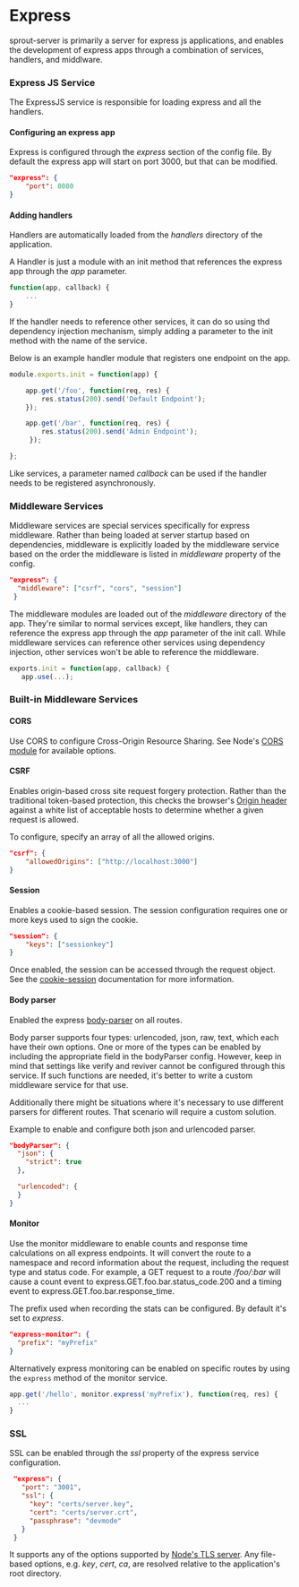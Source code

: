 # Express

sprout-server is primarily a server for express js applications, and enables the development of express apps through a combination of services, handlers, and middlware.

### Express JS Service
The ExpressJS service is responsible for loading express and all the handlers.

#### Configuring an express app
Express is configured through the *express* section of the config file.
By default the express app will start on port 3000, but that can be modified.

```json
"express": {
    "port": 8080
}
```

#### Adding handlers
Handlers are automatically loaded from the *handlers* directory of the application.

A Handler is just a module with an init method that references the express app through the *app* parameter.
```js
function(app, callback) {
    ...
}
```

If the handler needs to reference other services, it can do so using thd dependency injection mechanism,
simply adding a parameter to the init method with the name of the service.

Below is an example handler module that registers one endpoint on the app.

 ```js
 module.exports.init = function(app) {

     app.get('/foo', function(req, res) {
         res.status(200).send('Default Endpoint');
     });

     app.get('/bar', function(req, res) {
         res.status(200).send('Admin Endpoint');
      });

 };

 ```

Like services, a parameter named *callback* can be used if the handler needs to be registered asynchronously.

### Middleware Services

Middleware services are special services specifically for express middleware.
Rather than being loaded at server startup based on dependencies,
middleware is explicitly loaded by the middleware service based on the order the middleware is listed in *middleware* property of the config.

```json
"express": {
  "middleware": ["csrf", "cors", "session"]
 }
```

The middleware modules are loaded out of the *middleware* directory of the app.
They're similar to normal services except, like handlers, they can reference the express app through the *app* parameter of the init call.
While middleware services can reference other services using dependency injection, other services won't be able to reference the middleware.

```js
exports.init = function(app, callback) {
   app.use(...);
```

### Built-in Middleware Services

#### CORS

Use CORS to configure Cross-Origin Resource Sharing.  See Node's [CORS module](https://github.com/troygoode/node-cors) for available options.

#### CSRF
Enables origin-based cross site request forgery protection.  Rather than the traditional token-based protection, this checks the browser's [Origin header](http://tools.ietf.org/id/draft-abarth-origin-03.html) against a white list of acceptable hosts to determine whether a given request is allowed.

To configure, specify an array of all the allowed origins.

```json
"csrf": {
    "allowedOrigins": ["http://localhost:3000"]
}
```

#### Session
Enables a cookie-based session.  The session configuration requires one or more keys used to sign the cookie.

```json
"session": {
    "keys": ["sessionkey"]
}
```

Once enabled, the session can be accessed through the request object.  See the [cookie-session](https://github.com/expressjs/cookie-session) documentation for more information.

#### Body parser
Enabled the express [body-parser](https://github.com/expressjs/body-parser) on all routes.

Body parser supports four types: urlencoded, json, raw, text, which each have their own options.
One or more of the types can be enabled by including the appropriate field in the bodyParser config.
However, keep in mind that settings like verify and reviver cannot be configured through this service.
If such functions are needed, it's better to write a custom middleware service for that use.

Additionally there might be situations where it's necessary to use different parsers for different routes.
That scenario will require a custom solution.

Example to enable and configure both json and urlencoded parser.

```json
"bodyParser": {
  "json": {
    "strict": true
  },

  "urlencoded": {
  }
}
```

#### Monitor
Use the monitor middleware to enable counts and response time calculations on all express endpoints.
It will convert the route to a namespace and record information about the request, including the request type and status code.
For example, a GET request to a route */foo/:bar* will cause a count event to express.GET.foo.bar.status_code.200 and
a timing event to express.GET.foo.bar.response_time.

The prefix used when recording the stats can be configured.  By default it's set to *express*.

```json
"express-monitor": {
  "prefix": "myPrefix"
}
```

Alternatively express monitoring can be enabled on specific routes by using the `express` method of the monitor service.

```js
app.get('/hello', monitor.express('myPrefix'), function(req, res) {
  ...
}
```

### SSL
SSL can be enabled through the *ssl* property of the express service configuration.

```json
 "express": {
   "port": "3001",
   "ssl": {
     "key": "certs/server.key",
     "cert": "certs/server.crt",
     "passphrase": "devmode"
   }
 }
```
It supports any of the options supported by [Node's TLS server]( http://nodejs.org/api/tls.html#tls_tls_createserver_options_secureconnectionlistener).  Any file-based options, e.g. *key*, *cert*, *ca*, are resolved relative to the application's root directory.
